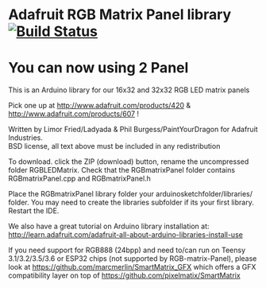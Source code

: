 # Adafruit RGB Matrix Panel library [![Build Status](https://github.com/adafruit/RGB-matrix-Panel/workflows/Arduino%20Library%20CI/badge.svg)](https://github.com/adafruit/RGB-matrix-Panel/actions)
# You can now using 2 Panel

This is an Arduino library for our 16x32 and 32x32 RGB LED matrix panels

Pick one up at http://www.adafruit.com/products/420 & http://www.adafruit.com/products/607 !


Written by Limor Fried/Ladyada & Phil Burgess/PaintYourDragon for Adafruit Industries.  
BSD license, all text above must be included in any redistribution

To download. click the ZIP (download) button, rename the uncompressed folder RGBLEDMatrix. 
Check that the RGBmatrixPanel folder contains RGBmatrixPanel.cpp and RGBmatrixPanel.h

Place the RGBmatrixPanel library folder your arduinosketchfolder/libraries/ folder. 
You may need to create the libraries subfolder if its your first library. 
Restart the IDE.

We also have a great tutorial on Arduino library installation at:
http://learn.adafruit.com/adafruit-all-about-arduino-libraries-install-use

If you need support for RGB888 (24bpp) and need to/can run on Teensy 3.1/3.2/3.5/3.6 or 
ESP32 chips (not supported by RGB-matrix-Panel), please look at
https://github.com/marcmerlin/SmartMatrix_GFX which offers a GFX compatibility layer on
top of https://github.com/pixelmatix/SmartMatrix
